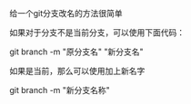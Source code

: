 给一个git分支改名的方法很简单

如果对于分支不是当前分支，可以使用下面代码：

git branch -m "原分支名" "新分支名"

如果是当前，那么可以使用加上新名字

git branch -m "新分支名称"
